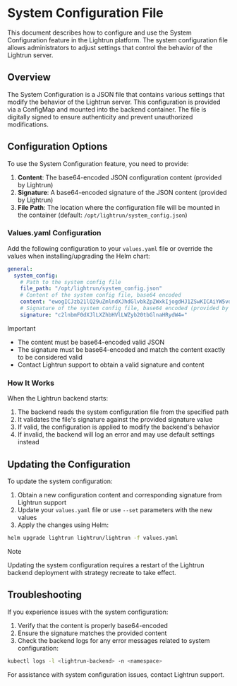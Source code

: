 # System Configuration File

This document describes how to configure and use the System Configuration feature in the Lightrun platform. The system configuration file allows administrators to adjust settings that control the behavior of the Lightrun server.

## Overview

The System Configuration is a JSON file that contains various settings that modify the behavior of the Lightrun server. This configuration is provided via a ConfigMap and mounted into the backend container. The file is digitally signed to ensure authenticity and prevent unauthorized modifications.

## Configuration Options

To use the System Configuration feature, you need to provide:

1. **Content**: The base64-encoded JSON configuration content (provided by Lightrun)
2. **Signature**: A base64-encoded signature of the JSON content (provided by Lightrun)
3. **File Path**: The location where the configuration file will be mounted in the container (default: `/opt/lightrun/system_config.json`)

### Values.yaml Configuration

Add the following configuration to your `values.yaml` file or override the values when installing/upgrading the Helm chart:

```yaml
general:
  system_config:
    # Path to the system config file
    file_path: "/opt/lightrun/system_config.json"
    # Content of the system config file, base64 encoded
    content: "ewogICJzb21lQ29uZmlndXJhdGlvbkZpZWxkIjogdHJ1ZSwKICAiYW5vdGhlckNvbmZpZ3VyYXRpb25GaWVsZCI6IDEyMwp9Cg=="
    # Signature of the system config file, base64 encoded (provided by Lightrun)
    signature: "c2lnbmF0dXJlLXZhbHVlLWZyb20tbGlnaHRydW4="
```

> [!IMPORTANT]
> - The content must be base64-encoded valid JSON
> - The signature must be base64-encoded and match the content exactly to be considered valid
> - Contact Lightrun support to obtain a valid signature and content

### How It Works

When the Lightrun backend starts:

1. The backend reads the system configuration file from the specified path
2. It validates the file's signature against the provided signature value
3. If valid, the configuration is applied to modify the backend's behavior
4. If invalid, the backend will log an error and may use default settings instead

## Updating the Configuration

To update the system configuration:

1. Obtain a new configuration content and corresponding signature from Lightrun support
2. Update your `values.yaml` file or use `--set` parameters with the new values
3. Apply the changes using Helm:

```bash
helm upgrade lightrun lightrun/lightrun -f values.yaml
```

> [!NOTE]
> Updating the system configuration requires a restart of the Lightrun backend deployment with strategy recreate to take effect.

## Troubleshooting

If you experience issues with the system configuration:

1. Verify that the content is properly base64-encoded
2. Ensure the signature matches the provided content
3. Check the backend logs for any error messages related to system configuration:

```bash
kubectl logs -l <lightrun-backend> -n <namespace>
```

For assistance with system configuration issues, contact Lightrun support. 